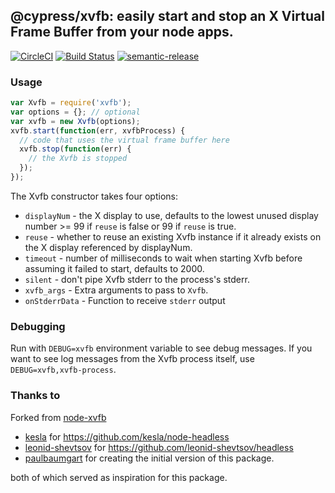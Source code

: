 @cypress/xvfb: easily start and stop an X Virtual Frame Buffer from your node apps.
-----

[![CircleCI](https://circleci.com/gh/cypress-io/xvfb.svg?style=svg)](https://circleci.com/gh/cypress-io/xvfb)
[![Build Status](https://travis-ci.org/cypress-io/xvfb.svg?branch=master)](https://travis-ci.org/cypress-io/xvfb)
[![semantic-release](https://img.shields.io/badge/%20%20%F0%9F%93%A6%F0%9F%9A%80-semantic--release-e10079.svg)](https://github.com/semantic-release/semantic-release)

### Usage

```javascript
var Xvfb = require('xvfb');
var options = {}; // optional
var xvfb = new Xvfb(options);
xvfb.start(function(err, xvfbProcess) {
  // code that uses the virtual frame buffer here
  xvfb.stop(function(err) {
    // the Xvfb is stopped
  });
});
```

The Xvfb constructor takes four options:

* <code>displayNum</code> - the X display to use, defaults to the lowest unused display number >= 99 if <code>reuse</code> is false or 99 if <code>reuse</code> is true.
* <code>reuse</code> - whether to reuse an existing Xvfb instance if it already exists on the X display referenced by displayNum.
* <code>timeout</code> - number of milliseconds to wait when starting Xvfb before assuming it failed to start, defaults to 2000.
* <code>silent</code> - don't pipe Xvfb stderr to the process's stderr.
* <code>xvfb_args</code> - Extra arguments to pass to `Xvfb`.
* <code>onStderrData</code> - Function to receive `stderr` output

### Debugging

Run with `DEBUG=xvfb` environment variable to see debug messages. If you want
to see log messages from the Xvfb process itself, use `DEBUG=xvfb,xvfb-process`.

### Thanks to

Forked from [node-xvfb](https://github.com/Rob--W/node-xvfb)

* [kesla](https://github.com/kesla) for https://github.com/kesla/node-headless
* [leonid-shevtsov](https://github.com/leonid-shevtsov) for https://github.com/leonid-shevtsov/headless
* [paulbaumgart](https://github.com/paulbaumgart) for creating the initial version of this package.

both of which served as inspiration for this package.
